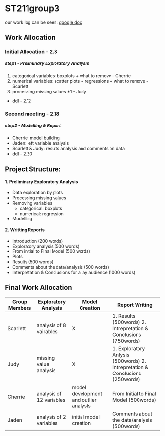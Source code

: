 # ST211group3

our work log can be seen: [google doc](https://docs.google.com/document/d/1GgF5PCUBDJeTyp81fyFbC68142-ZD-UyWpb_9qNnXlE/edit)

## Work Allocation

### Initial Allocation - 2.3
##### step1 - Preliminary Exploratory Analysis
  1. categorical variables: boxplots + what to remove - Cherrie
  2. numerical variables: scatter plots + regressions + what to remove - Scarlett
  3. processing missing values *1 - Judy
  - ddl - 2.12

### Second meeting - 2.18
##### step2 - Modelling & Report
  - Cherrie: model building
  - Jaden: left variable analysis
  - Scarlett & Judy: results analysis and comments on data
  - ddl - 2.20


## Project Structure:
#### 1. Preliminary Exploratory Analysis
   - Data exploration by plots
   - Processing missing values
   - Removing variables
       - categorical: boxplots
       - numerical: regression
   - Modelling
#### 2. Writting Reports
   - Introduction (200 words)
   - Exploratory analysis (500 words)
   - From initial to Final Model (500 words)
   - Plots
   - Results (500 words)
   - Comments about the data/analysis (500 words)
   - Interpretation & Conclusions for a lay audience (1000 words)


## Final Work Allocation
| Group Members | Exploratory Analysis | Model Creation | Report Writing |
|----------|----------|----------| ----------|
| Scarlett | analysis of 8 vairables | X | 1. Results (500words) 2. Intrepretation & Conclusions (750words) |
| Judy | missing value analysis | X | 1. Exploratory Anlysis (500words) 2. Intrepretation & Conclusions (250words) |
| Cherrie | analysis of 12 variables | model development and outlier analysis | From Initial to Final Model (500words) |
| Jaden | analysis of 2 variables | initial model creation | Comments about the data/analysis (500words) |

